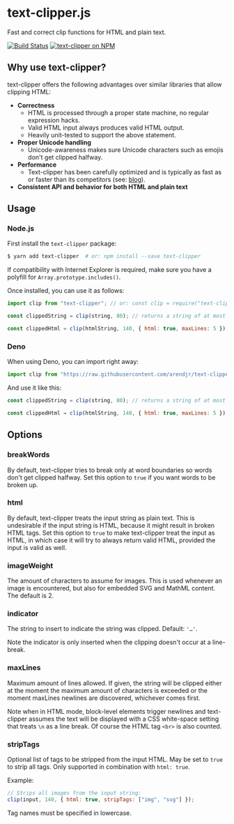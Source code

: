 # text-clipper.js

Fast and correct clip functions for HTML and plain text.

[![Build Status](https://travis-ci.org/arendjr/text-clipper.svg?branch=master)](https://travis-ci.org/arendjr/text-clipper)
[![text-clipper on NPM](https://img.shields.io/npm/v/text-clipper.svg)](https://www.npmjs.com/package/text-clipper)

## Why use text-clipper?

text-clipper offers the following advantages over similar libraries that allow clipping HTML:

-   **Correctness**
    -   HTML is processed through a proper state machine, no regular expression hacks.
    -   Valid HTML input always produces valid HTML output.
    -   Heavily unit-tested to support the above statement.
-   **Proper Unicode handling**
    -   Unicode-awareness makes sure Unicode characters such as emojis don't get clipped halfway.
-   **Performance**
    -   Text-clipper has been carefully optimized and is typically as fast as or faster than its
        competitors (see: [blog](http://www.arendjr.nl/2016/09/how-i-made-text-clipper-fastest-html.html)).
-   **Consistent API and behavior for both HTML and plain text**

## Usage

### Node.js

First install the `text-clipper` package:

```sh
$ yarn add text-clipper  # or: npm install --save text-clipper
```

If compatibility with Internet Explorer is required, make sure you have a polyfill for
`Array.prototype.includes()`.

Once installed, you can use it as follows:

```js
import clip from "text-clipper"; // or: const clip = require("text-clipper").default;

const clippedString = clip(string, 80); // returns a string of at most 80 characters

const clippedHtml = clip(htmlString, 140, { html: true, maxLines: 5 });
```

### Deno

When using Deno, you can import right away:

```js
import clip from "https://raw.githubusercontent.com/arendjr/text-clipper/master/mod.ts";
```

And use it like this:

```js
const clippedString = clip(string, 80); // returns a string of at most 80 characters

const clippedHtml = clip(htmlString, 140, { html: true, maxLines: 5 });
```

## Options

### breakWords

By default, text-clipper tries to break only at word boundaries so words don't get clipped halfway.
Set this option to `true` if you want words to be broken up.

### html

By default, text-clipper treats the input string as plain text. This is undesirable if the input
string is HTML, because it might result in broken HTML tags. Set this option to `true` to make
text-clipper treat the input as HTML, in which case it will try to always return valid HTML,
provided the input is valid as well.

### imageWeight

The amount of characters to assume for images. This is used whenever an image is encountered, but
also for embedded SVG and MathML content. The default is 2.

### indicator

The string to insert to indicate the string was clipped. Default: `'…'`.

Note the indicator is only inserted when the clipping doesn't occur at a line-break.

### maxLines

Maximum amount of lines allowed. If given, the string will be clipped either at the moment the
maximum amount of characters is exceeded or the moment maxLines newlines are discovered, whichever
comes first.

Note when in HTML mode, block-level elements trigger newlines and text-clipper assumes the text
will be displayed with a CSS white-space setting that treats `\n` as a line break. Of course the
HTML tag `<br>` is also counted.

### stripTags

Optional list of tags to be stripped from the input HTML. May be set to `true` to strip all tags.
Only supported in combination with `html: true`.

Example:

```js
// Strips all images from the input string:
clip(input, 140, { html: true, stripTags: ["img", "svg"] });
```

Tag names must be specified in lowercase.
